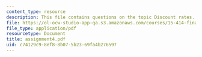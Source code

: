 ```yaml
---
content_type: resource
description: This file contains questions on the topic Discount rates.
file: https://ol-ocw-studio-app-qa.s3.amazonaws.com/courses/15-414-financial-management-summer-2003/c74129c98ef88b075b2369fa4b276597_assignment4.pdf
file_type: application/pdf
resourcetype: Document
title: assignment4.pdf
uid: c74129c9-8ef8-8b07-5b23-69fa4b276597
---
```

